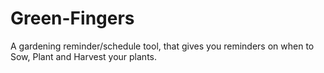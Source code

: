 # Green-Fingers
A gardening reminder/schedule tool, that gives you reminders on when to Sow, Plant and Harvest your plants.
